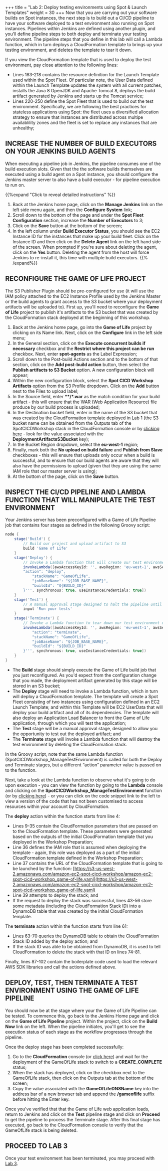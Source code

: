 +++
title = "Lab 2: Deploy testing environments using Spot & Launch Templates"
weight = 30
+++
Now that you are carrying out your software builds on Spot instances, the next step is to build out a CI/CD pipeline to have your software deployed to a test environment also running on Spot instances. Pipelines within Jenkins are defined using another plugin, and you'll define pipeline steps to both deploy and terminate your testing environment. The pipeline steps that you define in this lab will call a Lambda function, which in turn deploys a CloudFormation template to brings up your testing environment, and deletes the template to tear it down.

If you view the CloudFormation template that is used to deploy the test environment, pay close attention to the following lines:

* Lines 183-218 contains the resource definition for the Launch Template used within the Spot Fleet. Of particular note, the User Data defined within the Launch Template updates the system with all current patches, installs the Java 8 OpenJDK and Apache Tomcat 8, deploys the build artifact generated by Jenkins and starts up the Tomcat service;
* Lines 220-250 define the Spot Fleet that is used to build out the test environment. Specifically, we are following the best practices for stateless applications using Spot: the fleet uses a diversified allocation strategy to ensure that instances are distributed across multipe availablility zones and the fleet is set to replace any instances that are unhealthy;

## INCREASE THE NUMBER OF BUILD EXECUTORS ON YOUR JENKINS BUILD AGENTS
When executing a pipeline job in Jenkins, the pipeline consumes one of the build execution slots. Given that the the software builds themselves are executed using a build agent on a Spot instance, you should configure the Jenkins master server to also have a build executor - for pipeline execution to run on.

{{%expand "Click to reveal detailed instructions" %}}
1. Back at the Jenkins home page, click on the **Manage Jenkins** link on the left side menu again, and then the **Configure System** link;
2. Scroll down to the bottom of the page and under the **Spot Fleet Configuration** section, increase the **Number of Executors** to 3;
3. Click on the **Save** button at the bottom of the screen;
4. In the left column under **Build Executor Status**, you should see the EC2 Instance ID for the instances that make up your build fleet. Click on the Instance ID and then click on the **Delete Agent** link on the left hand side of the screen. When prompted if you're sure about deleting the agent, click on the **Yes** button. Deleting the agent from the host will force Jenkins to re-install it, this time with multiple build executors.
{{% /expand%}}

## RECONFIGURE THE GAME OF LIFE PROJECT
The S3 Publisher Plugin should be pre-configured for use (it will use the IAM policy attached to the EC2 Instance Profile used by the Jenkins Master or the build agents to grant access to the S3 bucket where your deployment artifacts will be uploaded to). First up, you'll need to reconfigure the **Game of Life** project to publish it's artifacts to the S3 bucket that was created by the CloudFormation stack deployed at the beginning of this workshop.

1. Back at the Jenkins home page, go into the **Game of Life** project by clicking on its Name link. Next, click on the **Configure** link in the left side menu;
2. In the General section, click on the **Execute concurrent builds if necessary** checkbox and the **Restrict where this project can be run** checkbox. Next, enter **spot-agents** as the Label Expression;
3. Scroll down to the Post-build Actions section and to the bottom of that section, click on the **Add post-build action** button, then select the **Publish artifacts to S3 Bucket** option. A new configuration block will appear;
4. Within the new configuration block, select the **Spot CICD Workshop Artifacts** option from the S3 Profile dropdown. Click on the **Add** button next to the Files to upload label;
5. In the Source field, enter **\*\*/*.war** as the match condition for your build artifact - this will ensure that the WAR (Web Application Resource) file produce by our build process is uploaded;
6. In the Destination bucket field, enter in the name of the S3 bucket that was created by the CloudFormation template deployed in Lab 1 (the S3 bucket name can be obtained from the Outputs tab of the SpotCICDWorkshop stack in the CloudFormation console or by [clicking here](https://eu-west-1.console.aws.amazon.com/cloudformation/home?region=eu-west-1#/stacks?filter=active) - look for the value associated with the **DeploymentArtifactsS3Bucket** key);
7. In the Bucket Region dropdown, select the **eu-west-1** region;
8. Finally, mark both the **No upload on build failure** and **Publish from Slave** checkboxes - this will ensure that uploads only occur when a build is successful, and to ensure that our build agents are aware that they will also have the permissions to upload (given that they are using the same IAM role that our master server is using);
9. At the bottom of the page, click on the **Save** button.

## INSPECT THE CI/CD PIPELINE AND LAMBDA FUNCTION THAT WILL MANIPULATE THE TEST ENVIRONMENT
Your Jenkins server has been preconfigured with a Game of Life Pipeline job that contains four stages as defined in the following Groovy script:

```groovy
node {
	stage('Build') {
		// Build our project and upload artifact to S3
		build 'Game of Life'
	}
	stage('Deploy') {
		// Invoke a Lambda function that will create our test environment by launching a Spot Fleet
		invokeLambda([awsAccessKeyId: '', awsRegion: 'eu-west-1', awsSecretKey: '', functionName: 'SpotCICDWorkshop_ManageTestEnvironment', payload: '''{
		"action": "deploy",
			"stackName": "GameOfLife",
			"jobBaseName": "${JOB_BASE_NAME}",
			"buildId": "${BUILD_ID}"
		}''', synchronous: true, useInstanceCredentials: true])
	}
	stage('Test') {
		// A manual approval stage designed to halt the pipeline until someone indicates that the pipeline can proceed
		input 'Run your tests'
	}
	stage('Terminate') {
		// Invoke a Lambda function to tear down our test environment once testing has been completed
		invokeLambda([awsAccessKeyId: '', awsRegion: 'eu-west-1', awsSecretKey: '', functionName: 'SpotCICDWorkshop_ManageTestEnvironment', payload: '''{
			"action": "terminate",
			"stackName": "GameOfLife",
			"jobBaseName": "${JOB_BASE_NAME}",
			"buildId": "${BUILD_ID}"
		}''', synchronous: true, useInstanceCredentials: true])
	}
}
```

* The **Build** stage should simply execute the Game of Life build job that you just reconfigured. As you'd expect from the configuration change that you made, the deployment artifact generated by this stage will be stored in an S3 bucket;
* The **Deploy** stage will need to invoke a Lambda function, which in turn will deploy a CloudFormation template. The template will create a Spot Fleet consisting of two instances using configuration defined in an EC2 Launch Template; and within this Template will be EC2 UserData that will deploy your build artifact and all of its dependencies. The template will also deploy an Application Load Balancer to front the Game of Life application, through which you will test the application;
* The **Test** stage will be a manual approval stage, designed to allow you the opportunity to test out the deployed artifact; and
* The **Terminate** stage will invoke a Lambda function that will destroy the test environment by deleting the CloudFormation stack.

In the Groovy script, note that the same Lambda function (SpotCICDWorkshop_ManageTestEnvironment) is called for both the Deploy and Terminate stages, but a different “action” parameter value is passed on to the function.

Next, take a look at the Lambda function to observe what it's going to do upon execution - you can view the function by going to the **Lambda** console and clicking on the **SpotCICDWorkshop\_ManageTestEnvironment** function (or by [clicking here](https://eu-west-1.console.aws.amazon.com/lambda/home?region=eu-west-1#/functions/SpotCICDWorkshop_ManageTestEnvironment)) - or you can click on the code snippet link to the left to view a version of the code that has not been customised to access resources within your account by CloudFormation.

The **deploy** action within the function starts from line 4:

* Lines 9-35 contain the CloudFormation parameters that are passed on to the CloudFormation template. These parameters were generated based on the outputs of the initial CloudFormation template that you deployed in the Workshop Preparation;
* Line 36 defines the IAM role that is assumed when deploying the template - again, this role was deployed as a part of the initial CloudFormation template defined in the Workshop Preparation;
* Line 37 contains the URL of the CloudFormation template that is going to be launched by the function: [https://s3-us-west-2.amazonaws.com/amazon-ec2-spot-cicd-workshop/amazon-ec2-spot-cicd-workshop_game-of-life.yaml](https://s3-us-west-2.amazonaws.com/amazon-ec2-spot-cicd-workshop/amazon-ec2-spot-cicd-workshop_game-of-life.yaml)
* Line 39 attempts to deploy the stack; and
* If the request to deploy the stack was successful, lines 43-56 store some metadata (including the CloudFormation Stack ID) into a DynamoDB table that was created by the initial CloudFormation template.

The **terminate** action within the function starts from line 61:

* Lines 63-70 queries the DynamoDB table to obtain the CloudFormation Stack ID added by the deploy action; and
* If the stack ID was able to be obtained from DynamoDB, it is used to tell CloudFormation to delete the stack with that ID on lines 74-81.

Finally, lines 87-102 contain the boilerplate code used to load the relevant AWS SDK libraries and call the actions defined above.

## DEPLOY, TEST, THEN TERMINATE A TEST ENVIRONMENT USING THE GAME OF LIFE PIPELINE
You should now be at the stage where your the Game of Life Pipeline can be tested. To commence this, go back to the Jenkins Home page and click on the **Game of Life Pipeline** project. Within the project, click on the **Build Now** link on the left. When the pipeline initiates, you'll get to see the execution status of each stage as the workflow progresses through the pipeline.

Once the deploy stage has been completed successfully:

1. Go to the **CloudFormation** console (or [click here](https://eu-west-1.console.aws.amazon.com/cloudformation/home?region=eu-west-1)) and wait for the deployment of the GameOfLife stack to switch to a **CREATE_COMPLETE** status;
2. When the stack has deployed, click on the checkbox next to the GameOfLife stack, then click on the Outputs tab at the bottom of the screen;
3. Copy the value associated with the **GameOfLifeDNSName** key into the address bar of a new browser tab and append the **/gameoflife** suffix before hitting the Enter key.

Once you've verified that that the Game of Life web application loads, return to Jenkins and click on the **Test** pipeline stage and click on **Proceed** to get the pipeline to process the Terminate stage. After this final stage has executed, go back to the CloudFormation console to verify that the GameOfLife stack is being deleted.

## PROCEED TO LAB 3
Once your test environment has been terminated, you may proceed with [Lab 3](/amazon-ec2-spot-cicd-workshop/jenkins-spot/lab3.html).
